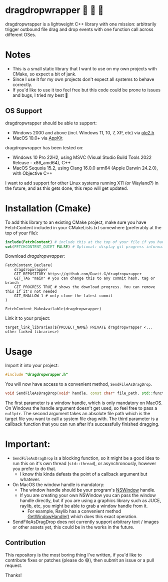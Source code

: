 # dragdropwrapper  🫳    💨 🎁 

dragdropwrapper is a lightweight C++ library with one mission: arbitrarily trigger outbound file drag and drop events with one function call across different OSes.

# Notes
- This is a small static library that I want to use on my own projects with CMake, so expect a bit of jank.
- Since I use it for my own projects don't expect all systems to behave correctly.
- If you'd like to use it too feel free but this code could be prone to issues and bugs, I tried my best 🤷

## OS Support

dragdropwrapper should be able to support:
- Windows 2000 and above (incl. Windows 11, 10, 7, XP, etc) via [ole2.h](https://learn.microsoft.com/en-us/windows/win32/api/ole2/nf-ole2-dodragdrop)
- MacOS 10.0+ via [AppKit](https://developer.apple.com/documentation/appkit/drag-and-drop)

dragdropwrapper has been tested on:
- Windows 10 Pro 22H2, using MSVC (Visual Studio Build Tools 2022 Release - x86_amd64), C++
- MacOS Sequoia 15.2, using Clang 16.0.0 arm64 (Apple Darwin 24.2.0), with Objective C++

I want to add support for other Linux systems running X11 (or Wayland?) in the future, and as this gets done, this repo will get updated.

# Installation (Cmake)
To add this library to an existing CMake project, make sure you have FetchContent included in your CMakeLists.txt somewhere (preferably at the top of your file):
```cmake
include(FetchContent) # include this at the top of your file if you haven't already
set(FETCHCONTENT_QUIET FALSE) # Optional: display git progress information from FetchContent. Dont include it if you dont need it
```

Download *dragdropwrapper*:
```
FetchContent_Declare(
    dragdropwrapper
    GIT_REPOSITORY https://github.com/Davit-G/dragdropwrapper
    GIT_TAG "main" # you can change this to any commit hash, tag or branch
    GIT_PROGRESS TRUE # shows the download progress. You can remove this if it's not needed
    GIT_SHALLOW 1 # only clone the latest commit
)

FetchContent_MakeAvailable(dragdropwrapper)
```

Link it to your project:
```
target_link_libraries(${PROJECT_NAME} PRIVATE dragdropwrapper <... other linked libraries>)
```

# Usage
Import it into your project:

```c++
#include "dragdropwrapper.h"
```

You will now have access to a convenient method, `SendFileAsDragDrop`.
```c++
void SendFileAsDragDrop(void* handle, const char* file_path, std::function<void(void)> callback);
```

The first parameter is a window handle, which is only mandatory on MacOS. On Windows the handle argument doesn't get used, so feel free to pass a `nullptr`.
The second argument takes an absolute file path which is the target file you want to call a system file drag with.
The third parameter is a callback function that you can run after it's successfully finished dragging.

# Important:
- `SendFileAsDragDrop` is a blocking function, so it might be a good idea to run this on it's own thread (`std::thread`), or asynchronously, however you prefer to do that.
  - I know this kinda defeats the point of a callback argument but whatever.
- On MacOS the window handle is mandatory:
  - The window handle should be your program's [NSWindow](https://developer.apple.com/documentation/appkit/nswindow) handle.
  - If you are creating your own NSWindow you can pass the window handle directly, but if you are using a graphics library such as JUCE, raylib, etc, you might be able to grab a window handle from it.
    - For example, Raylib has a convenient method [GetWindowHandle()](https://www.raylib.com/cheatsheet/cheatsheet.html) which does this exact operation.
- SendFileAsDragDrop does not currently support arbitrary text / images or other assets yet, this could be in the works in the future.

## Contribution
This repository is the most boring thing I've written, if you'd like to contribute fixes or patches (please do 😅), then submit an issue or a pull request.

Thanks!

